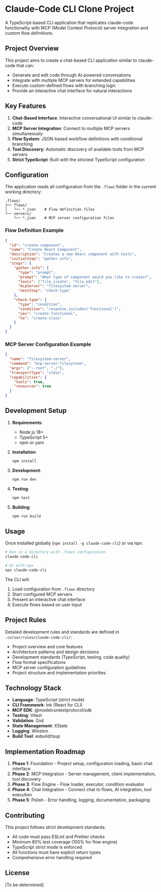 # Claude-Code CLI Clone Project

A TypeScript-based CLI application that replicates claude-code functionality with MCP (Model Context Protocol) server integration and custom flow definitions.

## Project Overview

This project aims to create a chat-based CLI application similar to claude-code that can:
- Generate and edit code through AI-powered conversations
- Integrate with multiple MCP servers for extended capabilities
- Execute custom-defined flows with branching logic
- Provide an interactive chat interface for natural interactions

## Key Features

1. **Chat-Based Interface**: Interactive conversational UI similar to claude-code
2. **MCP Server Integration**: Connect to multiple MCP servers simultaneously
3. **Flow System**: JSON-based workflow definitions with conditional branching
4. **Tool Discovery**: Automatic discovery of available tools from MCP servers
5. **Strict TypeScript**: Built with the strictest TypeScript configuration

## Configuration

The application reads all configuration from the `.flows` folder in the current working directory:

```
.flows/
├── flows/
│   └── *.json    # Flow definition files
└── servers/
    └── *.json    # MCP server configuration files
```

### Flow Definition Example

```json
{
  "id": "create-component",
  "name": "Create React Component",
  "description": "Creates a new React component with tests",
  "initialStep": "gather-info",
  "steps": {
    "gather-info": {
      "type": "prompt",
      "prompt": "What type of component would you like to create?",
      "tools": ["file_create", "file_edit"],
      "mcpServer": "filesystem-server",
      "nextStep": "check-type"
    },
    "check-type": {
      "type": "condition",
      "condition": "response.includes('functional')",
      "yes": "create-functional",
      "no": "create-class"
    }
  }
}
```

### MCP Server Configuration Example

```json
{
  "name": "filesystem-server",
  "command": "mcp-server-filesystem",
  "args": ["--root", "./"],
  "transportType": "stdio",
  "capabilities": {
    "tools": true,
    "resources": true
  }
}
```

## Development Setup

1. **Requirements**:
   - Node.js 18+
   - TypeScript 5+
   - npm or yarn

2. **Installation**:
   ```bash
   npm install
   ```

3. **Development**:
   ```bash
   npm run dev
   ```

4. **Testing**:
   ```bash
   npm test
   ```

5. **Building**:
   ```bash
   npm run build
   ```

## Usage

Once installed globally (`npm install -g claude-code-cli`) or via npx:

```bash
# Run in a directory with .flows configuration
claude-code-cli

# Or with npx
npx claude-code-cli
```

The CLI will:
1. Load configuration from `.flows` directory
2. Start configured MCP servers
3. Present an interactive chat interface
4. Execute flows based on user input

## Project Rules

Detailed development rules and standards are defined in `.cursor/rules/claude-code-cli/`:
- Project overview and core features
- Architecture patterns and design decisions
- Development standards (TypeScript, testing, code quality)
- Flow format specifications
- MCP server configuration guidelines
- Project structure and implementation priorities

## Technology Stack

- **Language**: TypeScript (strict mode)
- **CLI Framework**: Ink (React for CLI)
- **MCP SDK**: @modelcontextprotocol/sdk
- **Testing**: Vitest
- **Validation**: Zod
- **State Management**: XState
- **Logging**: Winston
- **Build Tool**: esbuild/tsup

## Implementation Roadmap

1. **Phase 1**: Foundation - Project setup, configuration loading, basic chat interface
2. **Phase 2**: MCP Integration - Server management, client implementation, tool discovery
3. **Phase 3**: Flow Engine - Flow loader, executor, condition evaluator
4. **Phase 4**: Chat Integration - Connect chat to flows, AI integration, tool execution
5. **Phase 5**: Polish - Error handling, logging, documentation, packaging

## Contributing

This project follows strict development standards:
- All code must pass ESLint and Prettier checks
- Minimum 80% test coverage (100% for flow engine)
- TypeScript strict mode is enforced
- All functions must have explicit return types
- Comprehensive error handling required

## License

[To be determined]